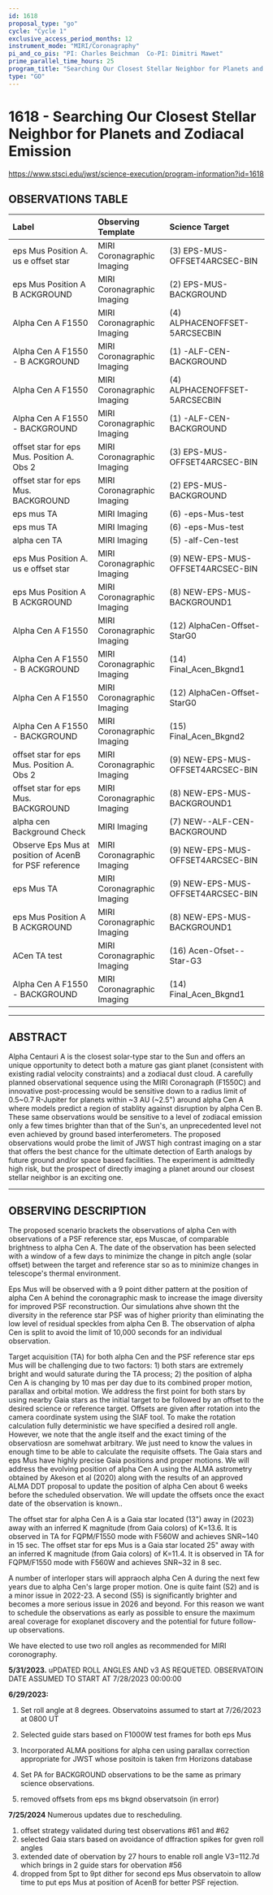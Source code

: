 ```yaml
---
id: 1618
proposal_type: "go"
cycle: "Cycle 1"
exclusive_access_period_months: 12
instrument_mode: "MIRI/Coronagraphy"
pi_and_co_pis: "PI: Charles Beichman  Co-PI: Dimitri Mawet"
prime_parallel_time_hours: 25
program_title: "Searching Our Closest Stellar Neighbor for Planets and Zodiacal Emission"
type: "GO"
---
```

# 1618 - Searching Our Closest Stellar Neighbor for Planets and Zodiacal Emission
https://www.stsci.edu/jwst/science-execution/program-information?id=1618
## OBSERVATIONS TABLE
| Label                                                     | Observing Template           | Science Target                       |
| :-------------------------------------------------------- | :--------------------------- | :----------------------------------- |
| eps Mus Position A. us e offset star                      | MIRI Coronagraphic Imaging   | (3) EPS-MUS-OFFSET4ARCSEC-BIN        |
| eps Mus Position A B ACKGROUND                            | MIRI Coronagraphic Imaging   | (2) EPS-MUS-BACKGROUND               |
| Alpha Cen A F1550                                         | MIRI Coronagraphic Imaging   | (4) ALPHACENOFFSET-5ARCSECBIN        |
| Alpha Cen A F1550 - B ACKGROUND                           | MIRI Coronagraphic Imaging   | (1) -ALF-CEN-BACKGROUND              |
| Alpha Cen A F1550                                         | MIRI Coronagraphic Imaging   | (4) ALPHACENOFFSET-5ARCSECBIN        |
| Alpha Cen A F1550 - BACKGROUND                            | MIRI Coronagraphic Imaging   | (1) -ALF-CEN-BACKGROUND              |
| offset star for eps Mus. Position A. Obs 2                | MIRI Coronagraphic Imaging   | (3) EPS-MUS-OFFSET4ARCSEC-BIN        |
| offset star for eps Mus. BACKGROUND                       | MIRI Coronagraphic Imaging   | (2) EPS-MUS-BACKGROUND               |
| eps mus TA                                                | MIRI Imaging                 | (6) -eps-Mus-test                    |
| eps mus TA                                                | MIRI Imaging                 | (6) -eps-Mus-test                    |
| alpha cen TA                                              | MIRI Imaging                 | (5) -alf-Cen-test                    |
| eps Mus Position A. us e offset star                      | MIRI Coronagraphic Imaging   | (9) NEW-EPS-MUS-OFFSET4ARCSEC-BIN    |
| eps Mus Position A B ACKGROUND                            | MIRI Coronagraphic Imaging   | (8) NEW-EPS-MUS-BACKGROUND1          |
| Alpha Cen A F1550                                         | MIRI Coronagraphic Imaging   | (12) AlphaCen-Offset-StarG0          |
| Alpha Cen A F1550 - B ACKGROUND                           | MIRI Coronagraphic Imaging   | (14) Final_Acen_Bkgnd1               |
| Alpha Cen A F1550                                         | MIRI Coronagraphic Imaging   | (12) AlphaCen-Offset-StarG0          |
| Alpha Cen A F1550 - BACKGROUND                            | MIRI Coronagraphic Imaging   | (15) Final_Acen_Bkgnd2               |
| offset star for eps Mus. Position A. Obs 2                | MIRI Coronagraphic Imaging   | (9) NEW-EPS-MUS-OFFSET4ARCSEC-BIN    |
| offset star for eps Mus. BACKGROUND                       | MIRI Coronagraphic Imaging   | (8) NEW-EPS-MUS-BACKGROUND1          |
| alpha cen Background Check                                | MIRI Imaging                 | (7) NEW--ALF-CEN-BACKGROUND          |
| Observe Eps Mus at position of AcenB for PSF reference    | MIRI Coronagraphic Imaging   | (9) NEW-EPS-MUS-OFFSET4ARCSEC-BIN    |
| eps Mus TA                                                | MIRI Coronagraphic Imaging   | (9) NEW-EPS-MUS-OFFSET4ARCSEC-BIN    |
| eps Mus Position A B ACKGROUND                            | MIRI Coronagraphic Imaging   | (8) NEW-EPS-MUS-BACKGROUND1          |
| ACen TA test                                              | MIRI Coronagraphic Imaging   | (16) Acen-Ofset--Star-G3             |
| Alpha Cen A F1550 - BACKGROUND                            | MIRI Coronagraphic Imaging   | (14) Final_Acen_Bkgnd1               |

---

## ABSTRACT

Alpha Centauri A is the closest solar-type star to the Sun and offers an unique opportunity to detect both a mature gas giant planet (consistent with existing radial velocity constraints) and a zodiacal dust cloud. A carefully planned observational sequence using the MIRI Coronagraph (F1550C) and innovative post-processing would be sensitive down to a radius limit of 0.5~0.7 R-Jupiter for planets within ~3 AU (~2.5") around alpha Cen A where models predict a region of stablity against disruption by alpha Cen B. These same observations would be sensitive to a level of zodiacal emission only a few times brighter than that of the Sun's, an unprecedented level not even achieved by ground based interferometers. The proposed observations would probe the limit of JWST high contrast imaging on a star that offers the best chance for the ultimate detection of Earth analogs by future ground and/or space based facilities. The experiment is admittedly high risk, but the prospect of directly imaging a planet around our closest stellar neighbor is an exciting one.

---

## OBSERVING DESCRIPTION

The proposed scenario brackets the observations of alpha Cen with observations of a PSF reference star, eps Muscae, of comparable brightness to alpha Cen A. The date of the observation has been selected with a window of a few days to minimize the change in pitch angle (solar offset) between the target and reference star so as to minimize changes in telescope's thermal environment.

Eps Mus will be observed with a 9 point dither pattern at the position of alpha Cen A behind the coronagraphic mask to increase the image diversity for improved PSF reconstruction. Our simulations ahve shown tht the diversity in the reference star PSF was of higher priority than eliminating the low level of residual speckles from alpha Cen B. The observation of alpha Cen is split to avoid the limit of 10,000 seconds for an individual observation.

Target acquisition (TA) for both alpha Cen and the PSF reference star eps Mus will be challenging due to two factors: 1) both stars are extremely bright and would saturate during the TA process; 2) the position of alpha Cen A is changing by 10 mas per day due to its combined proper motion, parallax and orbital motion. We address the first point for both stars by using nearby Gaia stars as the initial target to be followed by an offset to the desired science or reference target. Offsets are given after rotation into the camera coordinate system using the SIAF tool. To make the rotation calculation fully deterministic we have specified a desired roll angle. However, we note that the angle itself and the exact timing of the observatiosn are somehwat arbitrary. We just need to know the values in enough time to be able to calculate the requisite offsets. The Gaia stars and eps Mus have highly precise Gaia positions and proper motions. We will address the evolving position of alpha Cen A using the ALMA astrometry obtained by Akeson et al (2020) along with the results of an approved ALMA DDT proposal to update the position of alpha Cen about 6 weeks before the scheduled observation. We will update the offsets once the exact date of the observation is known..

The offset star for alpha Cen A is a Gaia star located (13") away in (2023) away with an inferred K magnitude (from Gaia colors) of K=13.6. It is observed in TA for FQPM/F1550 mode with F560W and achieves SNR~140 in 15 sec. The offset star for eps Mus is a Gaia star located 25" away with an inferred K magnitude (from Gaia colors) of K=11.4. It is observed in TA for FQPM/F1550 mode with F560W and achieves SNR~32 in 8 sec.

A number of interloper stars will appraoch alpha Cen A during the next few years due to alpha Cen's large proper motion. One is quite faint (S2) and is a minor issue in 2022-23. A second (S5) is significantly brighter and becomes a more serious issue in 2026 and beyond. For this reason we want to schedule the observations as early as possible to ensure the maximum areal coverage for exoplanet discovery and the potential for future follow-up observations.

We have elected to use two roll angles as recommended for MIRI coronography.

**5/31/2023.** uPDATED ROLL ANGLES AND v3 AS REQUETED. OBSERVATOIN DATE ASSUMED TO START AT 7/28/2023 00:00:00

**6/29/2023:**
1) Set roll angle at 8 degrees. Observatoins assumed to start at 7/26/2023 at 0800 UT
2) Selected guide stars based on F1000W test frames for both eps Mus
3) Incorporated ALMA positions for alpha cen using parallax correction appropriate for JWST whose positoin is taken frm Horizons database
4) Set PA for BACKGROUND observations to be the same as primary science observations.

5) removed offsets from eps ms bkgnd observatsoin (in error)

**7/25/2024**
Numerous updates due to rescheduling.
1) offset strategy validated during test observations #61 and #62
2) selected Gaia stars based on avoidance of dffraction spikes for gven roll angles
3) extended date of obervation by 27 hours to enable roll angle V3=112.7d which brings in 2 guide stars for obervation #56
4) dropped from 5pt to 9pt dither for second eps Mus observatoin to allow time to put eps Mus at position of AcenB for better PSF rejection.